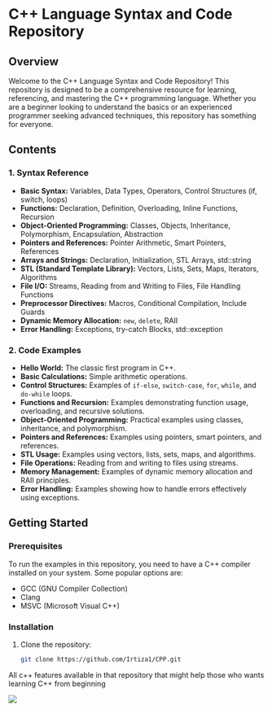 # C++ Language Syntax and Code Repository

## Overview

Welcome to the C++ Language Syntax and Code Repository! This repository is designed to be a comprehensive resource for learning, referencing, and mastering the C++ programming language. Whether you are a beginner looking to understand the basics or an experienced programmer seeking advanced techniques, this repository has something for everyone.

## Contents

### 1. Syntax Reference
- **Basic Syntax:** Variables, Data Types, Operators, Control Structures (if, switch, loops)
- **Functions:** Declaration, Definition, Overloading, Inline Functions, Recursion
- **Object-Oriented Programming:** Classes, Objects, Inheritance, Polymorphism, Encapsulation, Abstraction
- **Pointers and References:** Pointer Arithmetic, Smart Pointers, References
- **Arrays and Strings:** Declaration, Initialization, STL Arrays, std::string
- **STL (Standard Template Library):** Vectors, Lists, Sets, Maps, Iterators, Algorithms
- **File I/O:** Streams, Reading from and Writing to Files, File Handling Functions
- **Preprocessor Directives:** Macros, Conditional Compilation, Include Guards
- **Dynamic Memory Allocation:** `new`, `delete`, RAII
- **Error Handling:** Exceptions, try-catch Blocks, std::exception

### 2. Code Examples
- **Hello World:** The classic first program in C++.
- **Basic Calculations:** Simple arithmetic operations.
- **Control Structures:** Examples of `if-else`, `switch-case`, `for`, `while`, and `do-while` loops.
- **Functions and Recursion:** Examples demonstrating function usage, overloading, and recursive solutions.
- **Object-Oriented Programming:** Practical examples using classes, inheritance, and polymorphism.
- **Pointers and References:** Examples using pointers, smart pointers, and references.
- **STL Usage:** Examples using vectors, lists, sets, maps, and algorithms.
- **File Operations:** Reading from and writing to files using streams.
- **Memory Management:** Examples of dynamic memory allocation and RAII principles.
- **Error Handling:** Examples showing how to handle errors effectively using exceptions.

## Getting Started

### Prerequisites
To run the examples in this repository, you need to have a C++ compiler installed on your system. Some popular options are:
- GCC (GNU Compiler Collection)
- Clang
- MSVC (Microsoft Visual C++)

### Installation
1. Clone the repository:
   ```sh
   git clone https://github.com/Irtiza1/CPP.git
   
All c++ features available in that repository that might help those who wants learning C++ from beginning


<a href="https://github.com/Irtiza1/CPP/graphs/contributors">
  <img src="https://contrib.rocks/image?repo=Irtiza1/CPP" />
</a>

